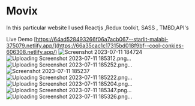 # Movix
In this particular website I used Reactjs ,Redux toolkit, SASS , TMBD,API's

Live Demo
[https://64ad528493266f06a7acb067--starlit-malabi-375079.netlify.app/](https://66a35cac1c17315bd018f9bf--cool-conkies-606308.netlify.app/)
![Screenshot 2023-07-11 184724](https://github.com/pravesh62689/Movix/assets/84860928/f0c5a1e1-e550-4199-be32-9b4bffd19707)
![Uploading Screenshot 2023-07-11 185312.png…]()
![Uploading Screenshot 2023-07-11 185252.png…]()
![Screenshot 2023-07-11 185237](https://github.com/pravesh62689/Movix/assets/84860928/78240ff3-54c9-4d8f-b73c-e464132d97fb)
![Uploading Screenshot 2023-07-11 185222.png…]()
![Uploading Screenshot 2023-07-11 185204.png…]()
![Uploading Screenshot 2023-07-11 185347.png…]()
![Uploading Screenshot 2023-07-11 185326.png…]()
